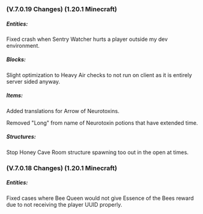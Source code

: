 ### **(V.7.0.19 Changes) (1.20.1 Minecraft)**

##### Entities:
Fixed crash when Sentry Watcher hurts a player outside my dev environment.

##### Blocks:
Slight optimization to Heavy Air checks to not run on client as it is entirely server sided anyway.

##### Items:
Added translations for Arrow of Neurotoxins.

Removed "Long" from name of Neurotoxin potions that have extended time.

##### Structures:
Stop Honey Cave Room structure spawning too out in the open at times.


### **(V.7.0.18 Changes) (1.20.1 Minecraft)**

##### Entities:
Fixed cases where Bee Queen would not give Essence of the Bees reward due to not receiving the player UUID properly.

